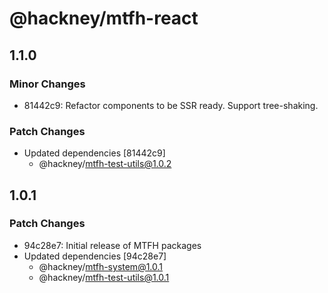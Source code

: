 # @hackney/mtfh-react

## 1.1.0

### Minor Changes

- 81442c9: Refactor components to be SSR ready. Support tree-shaking.

### Patch Changes

- Updated dependencies [81442c9]
  - @hackney/mtfh-test-utils@1.0.2

## 1.0.1

### Patch Changes

- 94c28e7: Initial release of MTFH packages
- Updated dependencies [94c28e7]
  - @hackney/mtfh-system@1.0.1
  - @hackney/mtfh-test-utils@1.0.1
